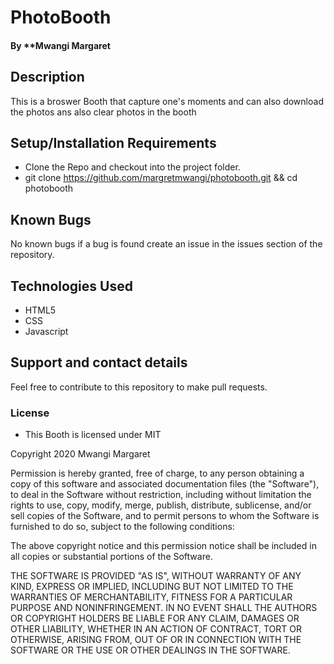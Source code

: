 # PhotoBooth

#### By **Mwangi Margaret
## Description
This  is a broswer Booth that capture one's moments and can also download the photos ans also clear photos in the booth
## Setup/Installation Requirements
* Clone the Repo and checkout into the project folder.
* git clone https://github.com/margretmwangi/photobooth.git  && cd photobooth


## Known Bugs
No known bugs if a bug is found create an issue in the issues section of the repository.
## Technologies Used
* HTML5
* CSS
* Javascript

## Support and contact details
Feel free to contribute to this repository to make pull requests.
### License
* This Booth is licensed under MIT


Copyright 2020 Mwangi Margaret

Permission is hereby granted, free of charge, to any person obtaining a copy of this software and associated documentation files (the "Software"), to deal in the Software without restriction, including without limitation the rights to use, copy, modify, merge, publish, distribute, sublicense, and/or sell copies of the Software, and to permit persons to whom the Software is furnished to do so, subject to the following conditions:

The above copyright notice and this permission notice shall be included in all copies or substantial portions of the Software.

THE SOFTWARE IS PROVIDED "AS IS", WITHOUT WARRANTY OF ANY KIND, EXPRESS OR IMPLIED, INCLUDING BUT NOT LIMITED TO THE WARRANTIES OF MERCHANTABILITY, FITNESS FOR A PARTICULAR PURPOSE AND NONINFRINGEMENT. IN NO EVENT SHALL THE AUTHORS OR COPYRIGHT HOLDERS BE LIABLE FOR ANY CLAIM, DAMAGES OR OTHER LIABILITY, WHETHER IN AN ACTION OF CONTRACT, TORT OR OTHERWISE, ARISING FROM, OUT OF OR IN CONNECTION WITH THE SOFTWARE OR THE USE OR OTHER DEALINGS IN THE SOFTWARE.

